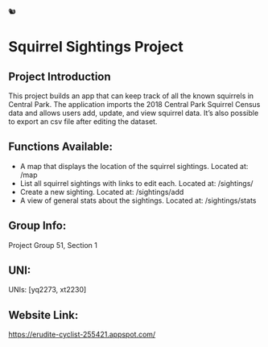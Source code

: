 :chipmunk:
# Squirrel Sightings Project

## Project Introduction

This project builds an app that can keep track of all the known squirrels in Central Park. The application imports the 2018 Central Park Squirrel Census data and allows users add, update, and view squirrel data. 
It’s also possible to export an csv file after editing the dataset.


## Functions Available:

* A map that displays the location of the squirrel sightings.
    Located at: /map
* List all squirrel sightings with links to edit each.
    Located at: /sightings/<unique-squirrel-id>
* Create a new sighting.
    Located at: /sightings/add
* A view of general stats about the sightings.
    Located at: /sightings/stats


## Group Info:

Project Group 51, Section 1


## UNI:

UNIs: [yq2273, xt2230]


## Website Link:

https://erudite-cyclist-255421.appspot.com/

